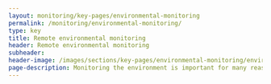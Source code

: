 ```yaml
---
layout: monitoring/key-pages/environmental-monitoring
permalink: /monitoring/environmental-monitoring/
type: key
title: Remote environmental monitoring
header: Remote environmental monitoring
subheader:
header-image: /images/sections/key-pages/environmental-monitoring/environmental-monitoring-banner.png
page-description: Monitoring the environment is important for many reasons, whether it's temperature monitoring for refrigeration units or water monitoring for leaking pipes, trapped water or even floods, the range of climate monitoring by Spook is extensive.
---
```

